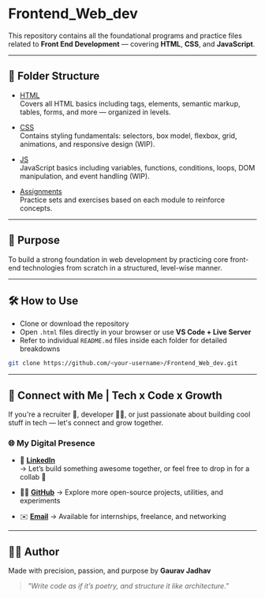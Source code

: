 # Frontend_Web_dev

This repository contains all the foundational programs and practice files related to **Front End Development** — covering **HTML**, **CSS**, and **JavaScript**.

---

## 📁 Folder Structure

- [HTML](HTML)  
  Covers all HTML basics including tags, elements, semantic markup, tables, forms, and more — organized in levels.

- [CSS](CSS)  
  Contains styling fundamentals: selectors, box model, flexbox, grid, animations, and responsive design (WIP).

- [JS](JS)  
  JavaScript basics including variables, functions, conditions, loops, DOM manipulation, and event handling (WIP).

- [Assignments](Assignments)  
  Practice sets and exercises based on each module to reinforce concepts.

---

## 📌 Purpose

To build a strong foundation in web development by practicing core front-end technologies from scratch in a structured, level-wise manner.

---

## 🛠️ How to Use

- Clone or download the repository
- Open `.html` files directly in your browser or use **VS Code + Live Server**
- Refer to individual `README.md` files inside each folder for detailed breakdowns

```bash
git clone https://github.com/<your-username>/Frontend_Web_dev.git
```
---

## 🤖 Connect with Me | Tech x Code x Growth

If you're a recruiter 🚀, developer 🧑‍💻, or just passionate about building cool stuff in tech — let's connect and grow together.

### 🌐 My Digital Presence

- 🔗 **[LinkedIn](https://www.linkedin.com/in/gauravmakrandjadhav/)**  
  → Let’s build something awesome together, or feel free to drop in for a collab 💬

- 🧑‍💻 **[GitHub](https://github.com/JGaurav26)**
  → Explore more open-source projects, utilities, and experiments

- ✉️ **[Email](mailto:gauravmakarandjadhav@gmail.com)** 
  → Available for internships, freelance, and networking

---

## 🙋‍♂️ Author

Made with precision, passion, and purpose by **Gaurav Jadhav**  
> *"Write code as if it’s poetry, and structure it like architecture."*

